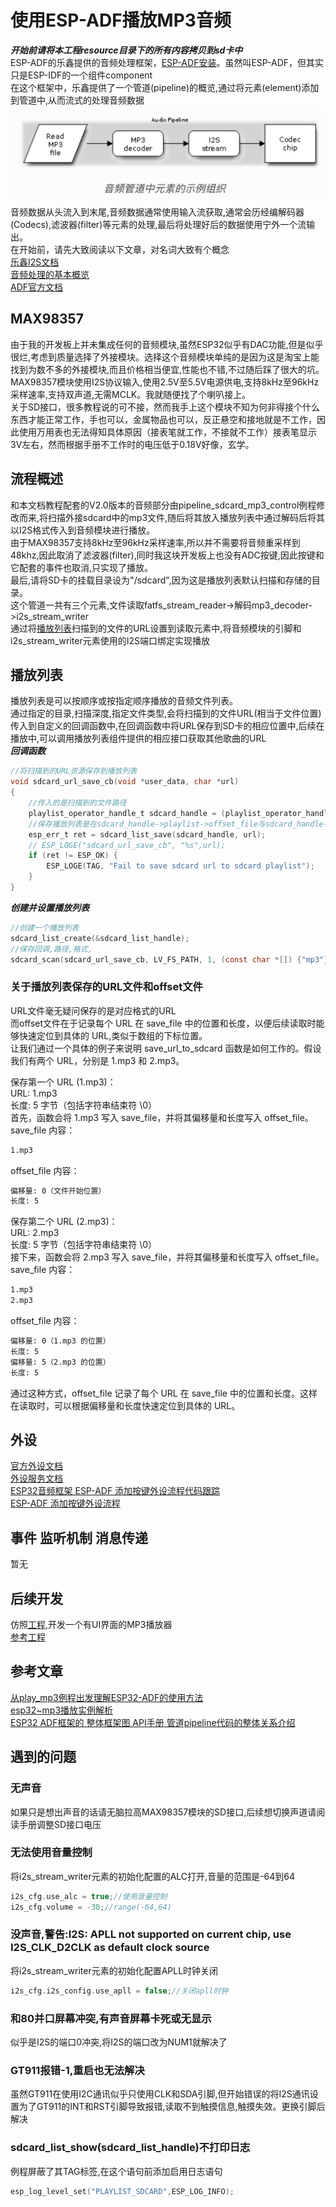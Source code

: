 # 使用ESP-ADF播放MP3音频
***开始前请将本工程resource目录下的所有内容拷贝到sd卡中***  
ESP-ADF的乐鑫提供的音频处理框架，[ESP-ADF安装](https://www.bilibili.com/video/BV1x2421M7qh/)。虽然叫ESP-ADF，但其实只是ESP-IDF的一个组件component  
在这个框架中，乐鑫提供了一个管道(pipeline)的概览,通过将元素(element)添加到管道中,从而流式的处理音频数据  
![alt text](image.png)  
音频数据从头流入到末尾,音频数据通常使用输入流获取,通常会历经编解码器(Codecs),滤波器(filter)等元素的处理,最后将处理好后的数据使用宁外一个流输出。  
在开始前，请先大致阅读以下文章，对名词大致有个概念  
[乐鑫I2S文档](https://docs.espressif.com/projects/esp-idf/zh_CN/stable/esp32/api-reference/peripherals/i2s.html)  
[音频处理的基本概览](https://blog.csdn.net/weixin_41910694/article/details/115315971)  
[ADF官方文档](https://docs.espressif.com/projects/esp-adf/en/latest/api-reference/index.html)
## MAX98357
由于我的开发板上并未集成任何的音频模块,虽然ESP32似乎有DAC功能,但是似乎很烂,考虑到质量选择了外接模块。选择这个音频模块单纯的是因为这是淘宝上能找到为数不多的外接模块,而且价格相当便宜,性能也不错,不过随后踩了很大的坑。  
MAX98357模块使用I2S协议输入,使用2.5V至5.5V电源供电,支持8kHz至96kHz采样速率,支持双声道,无需MCLK。我就随便找了个喇叭接上。  
关于SD接口，很多教程说的可不接，然而我手上这个模块不知为何非得接个什么东西才能正常工作，手也可以，金属物品也可以，反正悬空和接地就是不工作，因此使用万用表也无法得知具体原因（接表笔就工作，不接就不工作）接表笔显示3V左右，然而根据手册不工作时的电压低于0.18V好像，玄学。
## 流程概述
和本文档教程配套的V2.0版本的音频部分由pipeline_sdcard_mp3_control例程修改而来,将扫描外接sdcard中的mp3文件,随后将其放入播放列表中通过解码后将其以I2S格式传入到音频模块进行播放。  
由于MAX98357支持8kHz至96kHz采样速率,所以并不需要将音频重采样到48khz,因此取消了滤波器(filter),同时我这块开发板上也没有ADC按键,因此按键和它配套的事件也取消,只实现了播放。  
最后,请将SD卡的挂载目录设为"/sdcard",因为这是播放列表默认扫描和存储的目录。  
这个管道一共有三个元素,文件读取fatfs_stream_reader->解码mp3_decoder->i2s_stream_writer  
通过将[播放列表](#播放列表)扫描到的文件的URL设置到读取元素中,将音频模块的引脚和i2s_stream_writer元素使用的I2S端口绑定实现播放
## 播放列表
播放列表是可以按顺序或按指定顺序播放的音频文件列表。  
通过指定的目录,扫描深度,指定文件类型,会将扫描到的文件URL(相当于文件位置)传入到自定义的回调函数中,在回调函数中将URL保存到SD卡的相应位置中,后续在播放中,可以调用播放列表组件提供的相应接口获取其他歌曲的URL  
***回调函数***
```C
//将扫描到的URL资源保存到播放列表
void sdcard_url_save_cb(void *user_data, char *url)
{
    //传入的是扫描到的文件路径
    playlist_operator_handle_t sdcard_handle = (playlist_operator_handle_t)user_data;
    //保存播放列表是在sdcard_handle->playlist->offset_file与sdcard_handle->playlist->save_file
    esp_err_t ret = sdcard_list_save(sdcard_handle, url);
    // ESP_LOGE("sdcard_url_save_cb", "%s",url);
    if (ret != ESP_OK) {
        ESP_LOGE(TAG, "Fail to save sdcard url to sdcard playlist");
    }
}
```
***创建并设置播放列表***
```C
//创建一个播放列表
sdcard_list_create(&sdcard_list_handle);
//保存回调,路径,格式,
sdcard_scan(sdcard_url_save_cb, LV_FS_PATH, 1, (const char *[]) {"mp3"}, 1, sdcard_list_handle);//扫描文件
```
### 关于播放列表保存的URL文件和offset文件
URL文件毫无疑问保存的是对应格式的URL  
而offset文件在于记录每个 URL 在 save_file 中的位置和长度，以便后续读取时能够快速定位到具体的 URL,类似于数组的下标位置。  
让我们通过一个具体的例子来说明 save_url_to_sdcard 函数是如何工作的。假设我们有两个 URL，分别是 1.mp3 和 2.mp3。

保存第一个 URL (1.mp3)：  
URL: 1.mp3  
长度: 5 字节（包括字符串结束符 \0）  
首先，函数会将 1.mp3 写入 save_file，并将其偏移量和长度写入 offset_file。  
save_file 内容：
```txt
1.mp3
```
offset_file 内容：
```txt
偏移量: 0（文件开始位置）
长度: 5
```

保存第二个 URL (2.mp3)：  
URL: 2.mp3  
长度: 5 字节（包括字符串结束符 \0）  
接下来，函数会将 2.mp3 写入 save_file，并将其偏移量和长度写入 offset_file。  
save_file 内容：
```txt
1.mp3
2.mp3
```
offset_file 内容：
```txt
偏移量: 0（1.mp3 的位置）
长度: 5
偏移量: 5（2.mp3 的位置）
长度: 5
```
通过这种方式，offset_file 记录了每个 URL 在 save_file 中的位置和长度。这样在读取时，可以根据偏移量和长度快速定位到具体的 URL。
## 外设
[官方外设文档](https://docs.espressif.com/projects/esp-adf/zh-cn/latest/api-reference/peripherals/index.html)  
[外设服务文档](https://learn-esp-adf.readthedocs.io/zh-cn/latest/inside-dispatcher/periph_service.html)  
[ESP32音频框架 ESP-ADF 添加按键外设流程代码跟踪](https://blog.csdn.net/hwd00001/article/details/125459914)  
[ESP-ADF 添加按键外设流程](https://whycan.com/t_1160.html)

## 事件 监听机制 消息传递
暂无

## 后续开发
仿照[工程](https://github.com/espressif/esp-iot-solution/blob/release/v1.0/examples/hmi/mp3_example/mp3_example_cn.md),开发一个有UI界面的MP3播放器  
[参考工程](https://www.bilibili.com/video/BV12J4m1V7Yy/)

## 参考文章
[从play_mp3例程出发理解ESP32-ADF的使用方法](https://blog.csdn.net/zhejfl/article/details/86477866)  
[esp32~mp3播放实例解析](https://blog.csdn.net/bluechalk/article/details/88812633)  
[ESP32 ADF框架的 整体框架图 API手册 管道pipeline代码的整体关系介绍](https://www.bilibili.com/video/BV1xu4y1C7pa/)

## 遇到的问题 
### 无声音
如果只是想出声音的话请无脑拉高MAX98357模块的SD接口,后续想切换声道请阅读手册调整SD接口电压

### 无法使用音量控制
将i2s_stream_writer元素的初始化配置的ALC打开,音量的范围是-64到64
```C
i2s_cfg.use_alc = true;//使用音量控制
i2s_cfg.volume = -30;//range(-64,64)
```

### 没声音,警告:I2S: APLL not supported on current chip, use I2S_CLK_D2CLK as default clock source
将i2s_stream_writer元素的初始化配置APLL时钟关闭
```C
i2s_cfg.i2s_config.use_apll = false;//关闭apll时钟
```

### 和80并口屏幕冲突,有声音屏幕卡死或无显示
似乎是I2S的端口0冲突,将I2S的端口改为NUM1就解决了

### GT911报错-1,重启也无法解决
虽然GT911在使用I2C通讯似乎只使用CLK和SDA引脚,但开始错误的将I2S通讯设置为了GT911的INT和RST引脚导致报错,读取不到触摸信息,触摸失效。更换引脚后解决

### sdcard_list_show(sdcard_list_handle)不打印日志
例程屏蔽了其TAG标签,在这个语句前添加启用日志语句
```C
esp_log_level_set("PLAYLIST_SDCARD",ESP_LOG_INFO);
```
